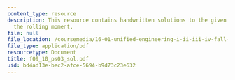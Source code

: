 ```yaml
---
content_type: resource
description: This resource contains handwritten solutions to the given problem on
  the rolling moment.
file: null
file_location: /coursemedia/16-01-unified-engineering-i-ii-iii-iv-fall-2005-spring-2006/bd4ad13ebec2afce5694b9d73c23e632_f09_10_ps03_sol.pdf
file_type: application/pdf
resourcetype: Document
title: f09_10_ps03_sol.pdf
uid: bd4ad13e-bec2-afce-5694-b9d73c23e632
---
```

